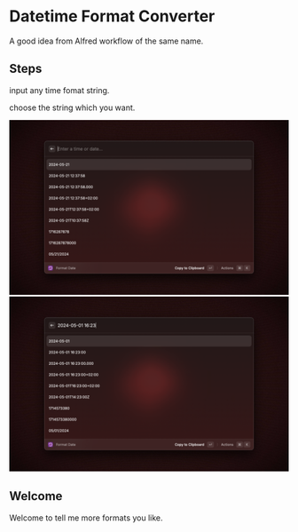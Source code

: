 # Datetime Format Converter

A good idea from Alfred workflow of the same name.

## Steps

input any time fomat string.

choose the string which you want.

<img src="./metadata/date-format-converter-1.png" alt="result.png" width="680">
<img src="./metadata/date-format-converter-2.png" alt="result.png" width="680">

## Welcome

Welcome to tell me more formats you like.
